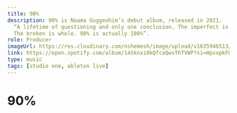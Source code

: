 ```yaml
---
title: 90%
description: 90% is Naama Guggenhim’s debut album, released in 2021.
  “A lifetime of questioning and only one conclusion. The imperfect is Perfect.
  The broken is whole. 90% is actually 100%”.
role: Producer
imageUrl: https://res.cloudinary.com/nshemesh/image/upload/v1635946513/noamshemesh.com/90.jpg
link: https://open.spotify.com/album/14Sknxi0kQfcaQwvThTVWP?si=HpvxpkFURM6hd74tRkKfbw
type: music
tags: [studio one, ableton live]
---
```


# 90%

